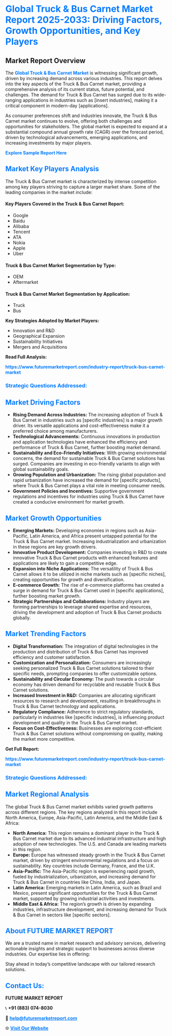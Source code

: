 <h1 style="color: #007BFF;">Global Truck & Bus Carnet Market Report 2025-2033: Driving Factors, Growth Opportunities, and Key Players</h1>

<section id="overview">
<h2>Market Report Overview</h2>
<p>The <a href="https://www.futuremarketreport.com/industry-report/truck-bus-carnet-market" style="color: #007BFF; text-decoration: none;"><strong>Global Truck & Bus Carnet Market</strong></a> is witnessing significant growth, driven by increasing demand across various industries. This report delves into the key aspects of the Truck & Bus Carnet market, providing a comprehensive analysis of its current status, future potential, and challenges. The demand for Truck & Bus Carnet has surged due to its wide-ranging applications in industries such as [insert industries], making it a critical component in modern-day [applications].</p>
<p>As consumer preferences shift and industries innovate, the Truck & Bus Carnet market continues to evolve, offering both challenges and opportunities for stakeholders. The global market is expected to expand at a substantial compound annual growth rate (CAGR) over the forecast period, driven by technological advancements, emerging applications, and increasing investments by major players.</p>
</section>

<section id="overview">
<p><a href="https://www.futuremarketreport.com/request-sample/reportId=90937" style="color: #007BFF; text-decoration: none;"><strong>Explore Sample Report Here</strong></a></p>
</section>

<section id="key-players">
<h2 style="color: #007BFF;">Market Key Players Analysis</h2>
<p>The Truck & Bus Carnet market is characterized by intense competition among key players striving to capture a larger market share. Some of the leading companies in the market include:</p>
<h4>Key Players Covered in the Truck & Bus Carnet Report:</h4>
<ul><li>Google</li><li>Baidu</li><li>Alibaba</li><li>Tencent</li><li>ATA</li><li>Nokia</li><li>Apple</li><li>Uber</li></ul>
<h4>Truck & Bus Carnet Market Segmentation by Type:</h4>
<ul><li>OEM</li><li>Aftermarket</li></ul>

<h4>Truck & Bus Carnet Market Segmentation by Application:</h4>
<ul><li>Truck</li><li>Bus</li></ul>
<p><strong>Key Strategies Adopted by Market Players:</strong></p>
<ul>
<li>Innovation and R&D</li>
<li>Geographical Expansion</li>
<li>Sustainability Initiatives</li>
<li>Mergers and Acquisitions</li>
</ul>
</section>

<section>
<p><strong>Read Full Analysis: </strong></p><a href="https://www.futuremarketreport.com/industry-report/truck-bus-carnet-market" style="color: #007BFF; text-decoration: none;"><strong>https://www.futuremarketreport.com/industry-report/truck-bus-carnet-market</strong></a>
<h3 style="color: #007BFF;">Strategic Questions Addressed:</h3>
</section>

<section id="driving-factors">
<h2 style="color: #007BFF;">Market Driving Factors</h2>
<ul>
<li><strong>Rising Demand Across Industries:</strong> The increasing adoption of Truck & Bus Carnet in industries such as [specific industries] is a major growth driver. Its versatile applications and cost-effectiveness make it a preferred choice among manufacturers.</li>
<li><strong>Technological Advancements:</strong> Continuous innovations in production and application technologies have enhanced the efficiency and performance of Truck & Bus Carnet, further boosting market demand.</li>
<li><strong>Sustainability and Eco-Friendly Initiatives:</strong> With growing environmental concerns, the demand for sustainable Truck & Bus Carnet solutions has surged. Companies are investing in eco-friendly variants to align with global sustainability goals.</li>
<li><strong>Growing Population and Urbanization:</strong> The rising global population and rapid urbanization have increased the demand for [specific products], where Truck & Bus Carnet plays a vital role in meeting consumer needs.</li>
<li><strong>Government Policies and Incentives:</strong> Supportive government regulations and incentives for industries using Truck & Bus Carnet have created a conducive environment for market growth.</li>
</ul>
</section>

<section id="growth-opportunities">
<h2 style="color: #007BFF;">Market Growth Opportunities</h2>
<ul>
<li><strong>Emerging Markets:</strong> Developing economies in regions such as Asia-Pacific, Latin America, and Africa present untapped potential for the Truck & Bus Carnet market. Increasing industrialization and urbanization in these regions are key growth drivers.</li>
<li><strong>Innovative Product Development:</strong> Companies investing in R&D to create innovative Truck & Bus Carnet products with enhanced features and applications are likely to gain a competitive edge.</li>
<li><strong>Expansion into Niche Applications:</strong> The versatility of Truck & Bus Carnet allows it to be utilized in niche markets such as [specific niches], creating opportunities for growth and diversification.</li>
<li><strong>E-commerce Growth:</strong> The rise of e-commerce platforms has created a surge in demand for Truck & Bus Carnet used in [specific applications], further boosting market growth.</li>
<li><strong>Strategic Partnerships and Collaborations:</strong> Industry players are forming partnerships to leverage shared expertise and resources, driving the development and adoption of Truck & Bus Carnet products globally.</li>
</ul>
</section>

<section id="trending-factors">
<h2 style="color: #007BFF;">Market Trending Factors</h2>
<ul>
<li><strong>Digital Transformation:</strong> The integration of digital technologies in the production and distribution of Truck & Bus Carnet has improved efficiency and customer satisfaction.</li>
<li><strong>Customization and Personalization:</strong> Consumers are increasingly seeking personalized Truck & Bus Carnet solutions tailored to their specific needs, prompting companies to offer customizable options.</li>
<li><strong>Sustainability and Circular Economy:</strong> The push towards a circular economy has driven demand for recyclable and reusable Truck & Bus Carnet solutions.</li>
<li><strong>Increased Investment in R&D:</strong> Companies are allocating significant resources to research and development, resulting in breakthroughs in Truck & Bus Carnet technology and applications.</li>
<li><strong>Regulatory Compliance:</strong> Adherence to strict regulatory standards, particularly in industries like [specific industries], is influencing product development and quality in the Truck & Bus Carnet market.</li>
<li><strong>Focus on Cost-Effectiveness:</strong> Businesses are exploring cost-efficient Truck & Bus Carnet solutions without compromising on quality, making the market more competitive.</li>
</ul>
</section>

<section>
<p><strong>Get Full Report: </strong></p><a href="https://www.futuremarketreport.com/industry-report/truck-bus-carnet-market" style="color: #007BFF; text-decoration: none;"><strong>https://www.futuremarketreport.com/industry-report/truck-bus-carnet-market</strong></a>
<h3 style="color: #007BFF;">Strategic Questions Addressed:</h3>
</section>


<section id="regional-analysis">
<h2 style="color: #007BFF;">Market Regional Analysis</h2>
<p>The global Truck & Bus Carnet market exhibits varied growth patterns across different regions. The key regions analyzed in this report include North America, Europe, Asia-Pacific, Latin America, and the Middle East & Africa:</p>
<ul>
<li><strong>North America:</strong> This region remains a dominant player in the Truck & Bus Carnet market due to its advanced industrial infrastructure and high adoption of new technologies. The U.S. and Canada are leading markets in this region.</li>
<li><strong>Europe:</strong> Europe has witnessed steady growth in the Truck & Bus Carnet market, driven by stringent environmental regulations and a focus on sustainability. Key countries include Germany, France, and the U.K.</li>
<li><strong>Asia-Pacific:</strong> The Asia-Pacific region is experiencing rapid growth, fueled by industrialization, urbanization, and increasing demand for Truck & Bus Carnet in countries like China, India, and Japan.</li>
<li><strong>Latin America:</strong> Emerging markets in Latin America, such as Brazil and Mexico, present significant opportunities for the Truck & Bus Carnet market, supported by growing industrial activities and investments.</li>
<li><strong>Middle East & Africa:</strong> The region’s growth is driven by expanding industries, infrastructure development, and increasing demand for Truck & Bus Carnet in sectors like [specific sectors].</li>
</ul>
</section>

<footer>
<h2 style="color: #007BFF;">About FUTURE MARKET REPORT</h2>
<p>We are a trusted name in market research and advisory services, delivering actionable insights and strategic support to businesses across diverse industries. Our expertise lies in offering:</p>

<p>Stay ahead in today’s competitive landscape with our tailored research solutions.</p>

<h2 style="color: #007BFF;">Contact Us:</h2>
<p><strong>FUTURE MARKET REPORT</strong></p>
<p>📞 <strong>+91 (883) 074-8030</strong></p>
<p>📧 <strong><a href="mailto:help@futuremarketreport.com" style="color: #007BFF;">help@futuremarketreport.com</a></strong></p>
<p>🌐 <strong><a href="https://www.futuremarketreport.com/" style="color: #007BFF;">Visit Our Website</a></strong></p>
</footer>
